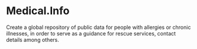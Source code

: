 # Medical.Info
Create a global repository of public data for people with allergies or chronic illnesses, in order to serve as a guidance for rescue services, contact details among others.
